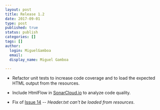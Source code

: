 ```yaml
---
layout: post
title: Release 1.2
date: 2017-09-01
type: post
published: true
status: publish
categories: []
tags: []
author:
  login: MiguelGamboa
  email: 
  display_name: Miguel Gamboa
  
---
```


* Refactor unit tests to increase code coverage and to load the expected HTML output from the resources.

* Include HtmlFlow in [SonarCloud.io](https://sonarcloud.io/dashboard?id=com.github.fmcarvalho%3Ahtmlflow) to analyze code quality.

* Fix of [Issue 14](https://github.com/xmlet/HtmlFlow/issues/24) -- _Header.txt can't be loaded from resources_.
